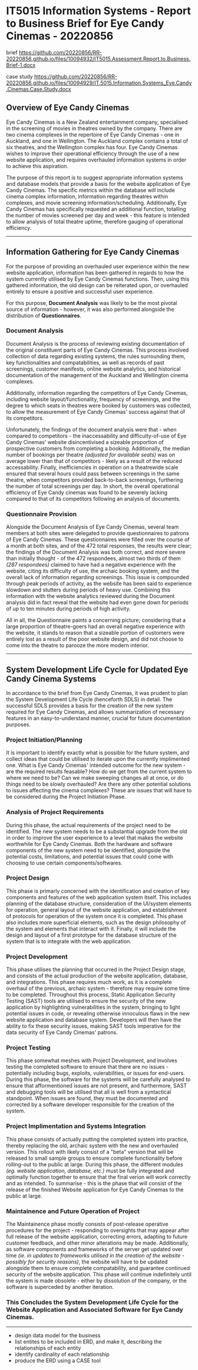 # IT5015 Information Systems - Report to Business Brief for **Eye Candy Cinemas** - 20220856

brief https://github.com/20220856/RR-20220856.github.io/files/10094932/IT5015.Assessment.Report.to.Business.Brief-1.docx

case study https://github.com/20220856/RR-20220856.github.io/files/10094929/IT.5015.Information.Systems_Eye.Candy.Cinemas.Case.Study.docx

## Overview of Eye Candy Cinemas
Eye Candy Cinemas is a New Zealand entertainment company, specialised in the screening of movies in theatres owned by the company. There are two cinema complexes in the repertoire of Eye Candy Cinemas - one in Auckland, and one in Wellington. The Auckland complex contains a total of six theatres, and the Wellington complex has four. Eye Candy Cinemas wishes to improve their operational efficiency through the use of a new website application, and requires overhauled information systems in order to achieve this aspiration.

The purpose of this report is to suggest appropriate information systems and database models that provide a basis for the website application of Eye Candy Cinemas. The specific metrics within the database will include cinema complex information, information regarding theatres within complexes, and movie screening information/scheduling. Additionally, Eye Candy Cinemas has specifically requested an additional function, totalling the number of movies screened per day and week - this feature is intended to allow analysis of total theatre uptime, therefore gauging of operational efficiency.

---

## Information Gathering for Eye Candy Cinemas 
For the purpose of providing an overhauled user experience within the new website application, information has been gathered in regards to how the system currently utilised by Eye Candy Cinemas functions. Then, using this gathered information, the old design can be reiterated upon, or overhauled entirely to ensure a positive and successful user experience.

For this purpose, **Document Analysis** was likely to be the most pivotal source of information - however, it was also performed alongside the distribution of **Questionnaires**.

### Document Analysis
Document Analysis is the process of reviewing existing documentation of the original constituent parts of Eye Candy Cinemas. This process involved collection of data regarding existing systems, the rules surrounding them, key functionalities and compatabilities, as well as records of past screenings, customer manifests, online website analytics, and historical documentation of the management of the Auckland and Wellington cinema complexes.

Additionally, information regarding the competitors of Eye Candy Cinemas, including website layout/functionality, frequency of screenings, and the degree to which seats in theatres were booked by customers was collected, to allow the measurement of Eye Candy Cinemas' success against that of its competitors.

Unfortunately, the findings of the document analysis were that - when compared to competitors - the inaccessability and difficulty-of-use of Eye Candy Cinemas' website disincentivised a sizeable proportion of prospective customers from completing a booking. Additionally, the median number of bookings per theatre *(adjusted for available seats)* was on average lower than that of competitors - likely as a result of the reduced accessability. Finally, inefficiencies in operation on a theatrewide scale ensured that several hours could pass between screenings in the same theatre, when competitors provided back-to-back screenings, furthering the number of total screenings per day. In short, the overall operational efficiency of Eye Candy cinemas was found to be severely lacking compared to that of its competitors following an analysis of documents.

### Questionnaire Provision

Alongside the Document Analysis of Eye Candy Cinemas, several team members at both sites were delegated to provide questionnaires to patrons of Eye Candy Cinemas. These questionnaires were filled over the course of a month at both sites, and of the 472 total responses, the results were clear; the findings of the Document Analysis was both correct, and more severe than initially thought - of the 472 respondees, almost two thirds of them *(287 respondees)* claimed to have had a negative experience with the website, citing its difficulty of use, the archaic booking system, and the overall lack of information regarding screenings. This issue is compounded through peak periods of activity, as the website has been said to experience slowdown and stutters during periods of heavy use. Combining this information with the website analytics reviewed during the Document analysis did in fact reveal that the website had even gone down for periods of up to ten minutes during periods of high activity.

All in all, the Questionnaire paints a concerning picture; considering that a large proportion of theatre-goers had an overall negative experience with the website, it stands to reason that a sizeable portion of customers were entirely lost as a result of the poor website design, and did not choose to come into the theatre to parooze the more modern interior.

---

## System Development Life Cycle for Updated Eye Candy Cinema Systems
In accordance to the brief from Eye Candy Cinemas, it was prudent to plan the System Development Life Cycle (henceforth SDLS) in detail. The successful SDLS provides a basis for the creation of the new system required for Eye Candy Cinemas, and allows summarization of necessary features in an easy-to-understand manner, crucial for future documentation purposes.

### Project Initiation/Planning
It is important to identify exactly what is possible for the future system, and collect ideas that could be utilised to iterate upon the currently implimented one. What is Eye Candy Cinemas' intended outcome for the new system - are the required results feasable? How do we get from the current system to where we need to be? Can we make sweeping changes all at once, or do things need to be slowly overhauled? Are there any other potential solutions to issues affecting the cinema complexes? These are issues that will have to be considered during the Project Initiation Phase.

### Analysis of Project Requirements
During this phase, the actual requirements of the project need to be identified. The new system needs to be a substantial upgrade from the old in order to improve the user experience to a level that makes the website worthwhile for Eye Candy Cinemas. Both the hardware and software components of the new system need to be identified, alongside the potential costs, limitations, and potential issues that could come with choosing to use certain components/softwares. 

### Project Design 
This phase is primarly concerned with the identification and creation of key components and features of the web application system itself. This includes planning of the database structure, consideration of the UI/system elements for operation, general layout of the website application, and establishment of protocols for operation of the system once it is completed. This phase also includes more superficial elements, such as the design philosophy of the system and elements that interact with it. Finally, it will include the design and layout of a first prototype for the database structure of the system that is to integrate with the web application.

### Project Development 
This phase utilises the planning that occurred in the Project Design stage, and consists of the actual production of the website application, database, and integrations. This phase requires much work, as it is a complete overhaul of the previous, archaic system - therefore may require some time to be completed. Throughout this process, Static Application Security Testing (SAST) tools are utilised to ensure the security of the new application by highlighting vulnerabilities in the system, bringing to light potential issues in code, or revealing otherwise innoculous flaws in the new website application and database system. Developers will then have the ability to fix these security issues, making SAST tools imperative for the data security of Eye Candy Cinemas' patrons.

### Project Testing
This phase somewhat meshes with Project Development, and involves testing the completed software to ensure that there are no issues - potentially including bugs, exploits, vulerabilities, or issues for end-users. During this phase, the software for the systems will be carefully analysed to ensure that afformentioned issues are not present, and furthermore, SAST and debugging tools will be utilised that all is well from a syntactical standpoint. When issues are found, they must be documented and corrected by a software developer responsible for the creation of the system.

### Project Implimentation and Systems Integration
This phase consists of actually putting the completed system into practice, thereby replacing the old, archaic system with the new and overhauled version. This rollout with likely consist of a "beta" version that will be released to small sample groups to ensure complete functionality before rolling-out to the public at large. During this phase, the different modules *(eg. website application, database, etc.)* must be fully integrated and optimally function together to ensure that the final verion will work correctly and as intended. To summarise - this is the phase that will consist of the release of the finished Website application for Eye Candy Cinemas to the public at large.

### Maintainence and Future Operation of Project
The Maintainence phase mostly consists of post-release operative procedures for the project - responding to oversights that may appear after full release of the website application, correcting errors, adapting to future customer feedback, and other minor alterations may be made. Additionally, as software components and frameworks of the server get updated over time *(ie. in updates to frameworks utilised in the creation of the website - possibly for security reasons)*, the website will have to be updated alongside them to ensure complete compatability, and guarantee continued security of the website application. This phase will continue indefinitely until the system is made obsolete - either by dissolution of the company, or the software is superceded by another iteration.

### This Concludes the System Development Life Cycle for the Website Application and Associated Software for Eye Candy Cinemas.

---



- design data model for the business
- list entites to be included in ERD, and make it, describing the relationships of each entity
- identify cardinality of each relationship
- produce the ERD using a CASE tool
